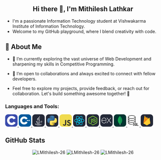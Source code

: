<h2 align="center">Hi there 👋, I'm Mithilesh Lathkar</h2>

- I'm a passionate Information Technology student at Vishwakarma Institute of Information Technology. 
- Welcome to my GitHub playground, where I blend creativity with code.

## 🚀 About Me

- 🔭 I’m currently exploring the vast universe of Web Development and sharpening my skills in Competitive Programming.
- 👯 I’m open to collaborations and always excited to connect with fellow developers.

- Feel free to explore my projects, provide feedback, or reach out for collaboration. Let's build something awesome together! 🚀

<h3 align="left">Languages and Tools:</h3>
<p align="left">


  <a href="https://www.learn-c.org/" target="_blank"> 
  <img src="https://raw.githubusercontent.com/tandpfun/skill-icons/main/icons/C.svg" alt="C" width="40" height="40"/> </a>

  <a href="https://www.w3schools.com/cpp/" target="_blank"> 
  <img src="https://raw.githubusercontent.com/tandpfun/skill-icons/main/icons/CPP.svg" alt="cplusplus" width="40" height="40"/> </a>

  <a href="https://www.learnjavaonline.org/" target="_blank"> 
  <img src="https://github.com/tandpfun/skill-icons/blob/main/icons/Java-Dark.svg" alt="Java" width="40" height="40"/> </a>
  
  <a href="https://www.python.org" target="_blank"> 
  <img src="https://raw.githubusercontent.com/tandpfun/skill-icons/main/icons/Python-Dark.svg" alt="python" width="40" height="40"/> </a>
 
  <a href="https://developer.mozilla.org/en-US/docs/Web/JavaScript" target="_blank">
  <img src="https://raw.githubusercontent.com/tandpfun/skill-icons/main/icons/JavaScript.svg" alt="javascript" width="40" height="40"/> </a> 
  
  <a href="https://reactjs.org/" target="_blank"> 
  <img src="https://raw.githubusercontent.com/tandpfun/skill-icons/main/icons/React-Dark.svg" alt="cplusplus" width="40" height="40"/> </a> 
 
  <a href="https://nodejs.org" target="_blank"> 
  <img src="https://raw.githubusercontent.com/tandpfun/skill-icons/main/icons/NodeJS-Dark.svg" alt="nodejs" width="40" height="40"/> </a>
  
  <a href="https://expressjs.com/" target="_blank"> 
  <img src="https://raw.githubusercontent.com/tandpfun/skill-icons/main/icons/ExpressJS-Dark.svg" alt="nodejs" width="40" height="40"/> </a>

  <a href="https://www.mongodb.com/" target="_blank">
  <img src="https://raw.githubusercontent.com/tandpfun/skill-icons/main/icons/MongoDB.svg" alt="mongodb" width="40" height="40"/> </a>

  <a href="https://www.w3schools.com/sql/" target="_blank"> 
  <img src="https://github.com/LMithilesh-26/LMithilesh-26/blob/main/SQL.svg" alt="SQL" width="40" height="40"/> </a>

  <a href="https://firebase.google.com/" target="_blank"> 
  <img src="https://raw.githubusercontent.com/tandpfun/skill-icons/main/icons/Firebase-Dark.svg" alt="firebase" width="40" height="40"/> </a>
 

## GitHub Stats
<p align="center">
  <div align="center">
    <img height = "180" width = "400" src="https://github-readme-stats.vercel.app/api?username=LMithilesh-26&show_icons=true&theme=outrun" alt="LMithilesh-26">
    <img height = "180" width = "400" src="https://github-readme-streak-stats.herokuapp.com/?user=LMithilesh-26&theme=buefy-dark&date_format=M%20j%5B%2C%20Y%5D" alt="LMithilesh-26" />
    <img height = "180" width = "400" src="https://github-readme-stats.vercel.app/api/top-langs?username=LMithilesh-26&show_icons=true&locale=en&layout=compact&theme=outrun" alt="LMithilesh-26">
  </div>
</p>
